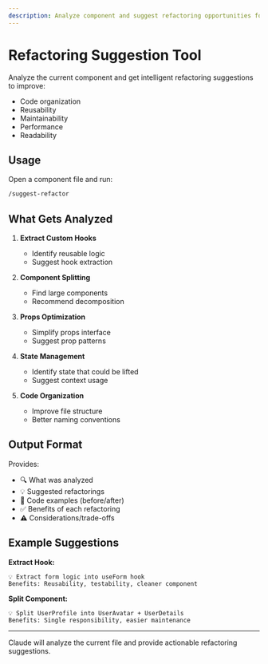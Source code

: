 ```yaml
---
description: Analyze component and suggest refactoring opportunities for better code quality
---
```


# Refactoring Suggestion Tool

Analyze the current component and get intelligent refactoring suggestions to improve:
- Code organization
- Reusability
- Maintainability
- Performance
- Readability

## Usage

Open a component file and run:
```bash
/suggest-refactor
```

## What Gets Analyzed

1. **Extract Custom Hooks**
   - Identify reusable logic
   - Suggest hook extraction

2. **Component Splitting**
   - Find large components
   - Recommend decomposition

3. **Props Optimization**
   - Simplify props interface
   - Suggest prop patterns

4. **State Management**
   - Identify state that could be lifted
   - Suggest context usage

5. **Code Organization**
   - Improve file structure
   - Better naming conventions

## Output Format

Provides:
- 🔍 What was analyzed
- 💡 Suggested refactorings
- 📝 Code examples (before/after)
- ✅ Benefits of each refactoring
- ⚠️  Considerations/trade-offs

## Example Suggestions

**Extract Hook:**
```
💡 Extract form logic into useForm hook
Benefits: Reusability, testability, cleaner component
```

**Split Component:**
```
💡 Split UserProfile into UserAvatar + UserDetails
Benefits: Single responsibility, easier maintenance
```

---

Claude will analyze the current file and provide actionable refactoring suggestions.
